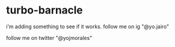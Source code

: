 # turbo-barnacle
i'm adding something to see if it works.
follow me on ig "@yo.jairo"

follow me on twitter "@yojmorales"
